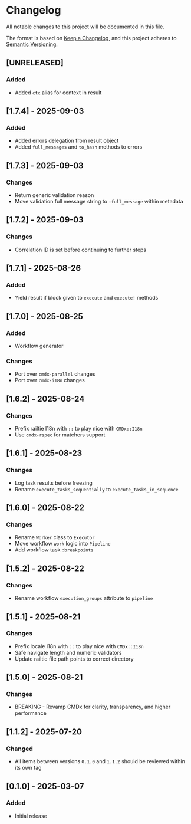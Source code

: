 # Changelog

All notable changes to this project will be documented in this file.

The format is based on [Keep a Changelog](https://keepachangelog.com/en/1.1.0/), and this project adheres to [Semantic Versioning](https://semver.org/spec/v2.0.0.html).

## [UNRELEASED]

### Added
- Added `ctx` alias for context in result

## [1.7.4] - 2025-09-03

### Added
- Added errors delegation from result object
- Added `full_messages` and `to_hash` methods to errors

## [1.7.3] - 2025-09-03

### Changes
- Return generic validation reason
- Move validation full message string to `:full_message` within metadata

## [1.7.2] - 2025-09-03

### Changes
- Correlation ID is set before continuing to further steps

## [1.7.1] - 2025-08-26

### Added
- Yield result if block given to `execute` and `execute!` methods

## [1.7.0] - 2025-08-25

### Added
- Workflow generator

### Changes
- Port over `cmdx-parallel` changes
- Port over `cmdx-i18n` changes

## [1.6.2] - 2025-08-24

### Changes
- Prefix railtie I18n with `::` to play nice with `CMDx::I18n`
- Use `cmdx-rspec` for matchers support

## [1.6.1] - 2025-08-23

### Changes
- Log task results before freezing
- Rename `execute_tasks_sequentially` to `execute_tasks_in_sequence`

## [1.6.0] - 2025-08-22

### Changes
- Rename `Worker` class to `Executor`
- Move workflow `work` logic into `Pipeline`
- Add workflow task `:breakpoints`

## [1.5.2] - 2025-08-22

### Changes
- Rename workflow `execution_groups` attribute to `pipeline`

## [1.5.1] - 2025-08-21

### Changes
- Prefix locale I18n with `::` to play nice with `CMDx::I18n`
- Safe navigate length and numeric validators
- Update railtie file path points to correct directory

## [1.5.0] - 2025-08-21

### Changes
- BREAKING - Revamp CMDx for clarity, transparency, and higher performance

## [1.1.2] - 2025-07-20

### Changed
- All items between versions `0.1.0` and `1.1.2` should be reviewed within its own tag

## [0.1.0] - 2025-03-07

### Added
- Initial release
